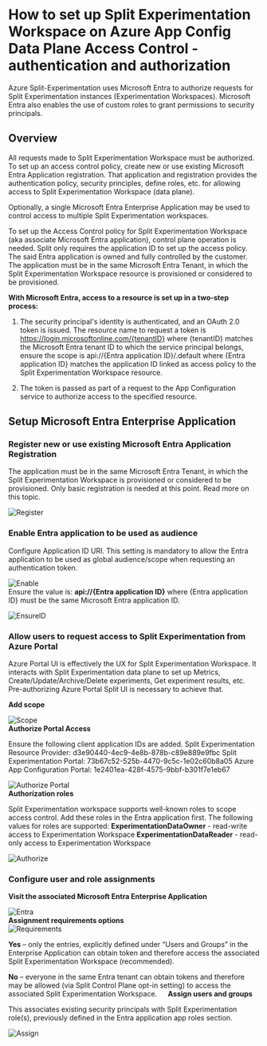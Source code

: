 # How to set up Split Experimentation Workspace on Azure App Config Data Plane Access Control - authentication and authorization

Azure Split-Experimentation uses Microsoft Entra to authorize requests for Split Experimentation instances (Experimentation Workspaces). Microsoft Entra also enables the use of custom roles to grant permissions to security principals.

## Overview

All requests made to Split Experimentation Workspace must be authorized. To set up an access control policy, create new or use existing Microsoft Entra Application registration. That application and registration provides the authentication policy, security principles, define roles, etc. for allowing access to Split Experimentation Workspace (data plane). 

Optionally, a single Microsoft Entra Enterprise Application may be used to control access to multiple Split Experimentation workspaces.

To set up the Access Control policy for Split Experimentation Workspace (aka associate Microsoft Entra application), control plane operation is needed. Split only requires the application ID to set up the access policy. The said Entra application is owned and fully controlled by the customer. The application must be in the same Microsoft Entra Tenant, in which the Split Experimentation Workspace resource is provisioned or considered to be provisioned.

**With Microsoft Entra, access to a resource is set up in a two-step process:**

1.	The security principal's identity is authenticated, and an OAuth 2.0 token is issued. The resource name to request a token is https://login.microsoftonline.com/{tenantID} where {tenantID} matches the Microsoft Entra tenant ID to which the service principal belongs, ensure the scope is api://{Entra application ID}/.default where {Entra application ID} matches the application ID linked as access policy to the Split Experimentation Workspace resource.

2.	The token is passed as part of a request to the App Configuration service to authorize access to the specified resource.
 
## Setup Microsoft Entra Enterprise Application

### Register new or use existing Microsoft Entra Application Registration

The application must be in the same Microsoft Entra Tenant, in which the Split 	Experimentation Workspace is provisioned or considered to be provisioned. Only basic registration is needed at this point. Read more on this topic.

![Register](./Images/entra-1.png)
<br/>
### Enable Entra application to be used as audience

Configure Application ID URI. This setting is mandatory to allow the Entra application to be used as global audience/scope when requesting an authentication token.

![Enable](./Images/entra-2.png)
 <br/>
Ensure the value is: **api://{Entra application ID}** where {Entra application ID} must be the same Microsoft Entra application ID. 

![EnsureID](./Images/entra-3.png)
<br/>

### Allow users to request access to Split Experimentation from Azure Portal

Azure Portal UI is effectively the UX for Split Experimentation Workspace. It interacts with Split Experimentation data plane to set up Metrics, Create/Update/Archive/Delete experiments, Get experiment results, etc. Pre-authorizing Azure Portal Split UI is necessary to achieve that. 

**Add scope**

![Scope](./Images/entra-4.png)
 <br/>
**Authorize Portal Access**

Ensure the following client application IDs are added.
Split Experimentation Resource Provider: d3e90440-4ec9-4e8b-878b-c89e889e9fbc
Split Experimentation Portal: 73b67c52-525b-4470-9c5c-1e02c60b8a05
Azure App Configuration Portal: 1e2401ea-428f-4575-9bbf-b301f7e1eb67

![Authorize Portal](./Images/entra-5.png)
<br/>
**Authorization roles**

Split Experimentation workspace supports well-known roles to scope access control. Add these roles in the Entra application first. 
The following values for roles are supported:
**ExperimentationDataOwner**  - read-write access to Experimentation Workspace
**ExperimentationDataReader**  - read-only access to Experimentation Workspace

![Authorize](./Images/entra-6.png)
 <br/>
### Configure user and role assignments

**Visit the associated Microsoft Entra Enterprise Application**

![Entra](./Images/entra-7.png)
 <br/>
**Assignment requirements options**
<br/>
![Requirements](./Images/entra-8.png)

**Yes** – only the entries, explicitly defined under “Users and Groups” in the Enterprise Application can obtain token and therefore access the associated Split Experimentation Workspace (recommended).

**No** – everyone in the same Entra tenant can obtain tokens and therefore may be allowed (via Split Control Plane opt-in setting) to access the associated Split Experimentation Workspace.
 
**Assign users and groups**

This associates existing security principals with Split Experimentation role(s), previously defined in 	the Entra application app roles section.

![Assign](./Images/entra-9.png)
<br/>
